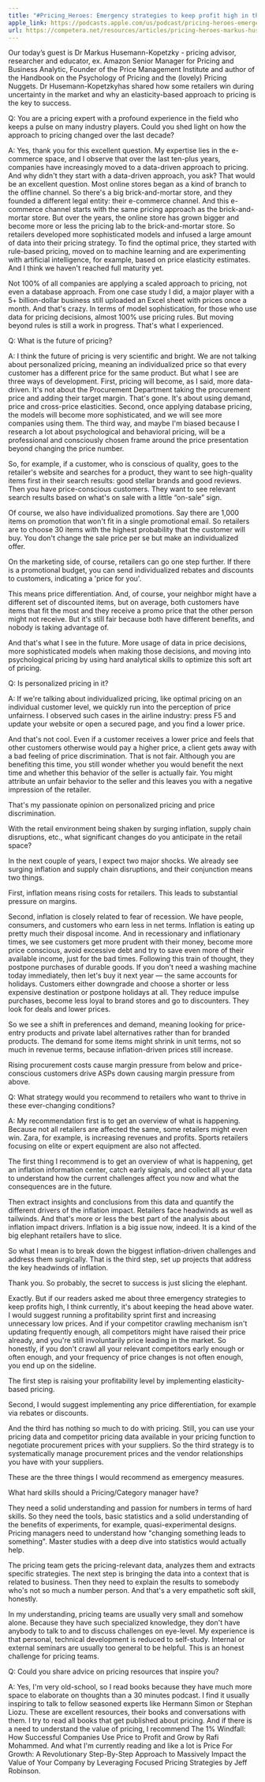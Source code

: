 ```yaml
---
title: "#Pricing_Heroes: Emergency strategies to keep profit high in the inflation-shaken environment by Dr. Markus Husemann-Kopetzky. Episode 1"
apple_link: https://podcasts.apple.com/us/podcast/pricing-heroes-emergency-strategies-to-keep-profit/id1649346598?i=1000582293920
url: https://competera.net/resources/articles/pricing-heroes-markus-husemann-kopetzky
---
```

Our today’s guest is Dr Markus Husemann-Kopetzky - pricing advisor, researcher and educator, ex. Amazon Senior Manager for Pricing and Business Analytic, Founder of the Price Management Institute and author of the Handbook on the Psychology of Pricing and the (lovely) Pricing Nuggets. Dr Husemann-Kopetzkyhas shared how some retailers win during uncertainty in the market and why an elasticity-based approach to pricing is the key to success. 

Q: You are a pricing expert with a profound experience in the field who keeps a pulse on many industry players. Could you shed light on how the approach to pricing changed over the last decade?

A: Yes, thank you for this excellent question. My expertise lies in the e-commerce space, and I observe that over the last ten-plus years, companies have increasingly moved to a data-driven approach to pricing. And why didn't they start with a data-driven approach, you ask? That would be an excellent question. Most online stores began as a kind of branch to the offline channel. So there's a big brick-and-mortar store, and they founded a different legal entity: their e-commerce channel. And this e-commerce channel starts with the same pricing approach as the brick-and-mortar store. But over the years, the online store has grown bigger and become more or less the pricing lab to the brick-and-mortar store. So retailers developed more sophisticated models and infused a large amount of data into their pricing strategy. To find the optimal price, they started with rule-based pricing, moved on to machine learning and are experimenting with artificial intelligence, for example, based on price elasticity estimates. And I think we haven't reached full maturity yet.

Not 100% of all companies are applying a scaled approach to pricing, not even a database approach. From one case study I did, a major player with a 5+ billion-dollar business still uploaded an Excel sheet with prices once a month. And that's crazy. In terms of model sophistication, for those who use data for pricing decisions, almost 100% use pricing rules. But moving beyond rules is still a work in progress. That's what I experienced.

Q: What is the future of pricing? 

A: I think the future of pricing is very scientific and bright. We are not talking about personalized pricing, meaning an individualized price so that every customer has a different price for the same product. But what I see are three ways of development. First, pricing will become, as I said, more data-driven. It's not about the Procurement Department taking the procurement price and adding their target margin. That's gone. It's about using demand, price and cross-price elasticities. Second, once applying database pricing, the models will become more sophisticated, and we will see more companies using them. The third way, and maybe I'm biased because I research a lot about psychological and behavioral pricing, will be a professional and consciously chosen frame around the price presentation beyond changing the price number. 

So, for example, if a customer, who is conscious of quality, goes to the retailer's website and searches for a product, they want to see high-quality items first in their search results: good stellar brands and good reviews. Then you have price-conscious customers. They want to see relevant search results based on what's on sale with a little “on-sale” sign. 

Of course, we also have individualized promotions. Say there are 1,000 items on promotion that won't fit in a single promotional email. So retailers are to choose 30 items with the highest probability that the customer will buy. You don't change the sale price per se but make an individualized offer. 

On the marketing side, of course, retailers can go one step further. If there is a promotional budget, you can send individualized rebates and discounts to customers, indicating a 'price for you'.

This means price differentiation. And, of course, your neighbor might have a different set of discounted items, but on average, both customers have items that fit the most and they receive a promo price that the other person might not receive. But it's still fair because both have different benefits, and nobody is taking advantage of.

And that's what I see in the future. More usage of data in price decisions, more sophisticated models when making those decisions, and moving into psychological pricing by using hard analytical skills to optimize this soft art of pricing.

Q: Is personalized pricing in it?

A: If we're talking about individualized pricing, like optimal pricing on an individual customer level, we quickly run into the perception of price unfairness. I observed such cases in the airline industry: press F5 and update your website or open a secured page, and you find a lower price. 

And that's not cool. Even if a customer receives a lower price and feels that other customers otherwise would pay a higher price, a client gets away with a bad feeling of price discrimination. That is not fair. Although you are benefiting this time, you still wonder whether you would benefit the next time and whether this behavior of the seller is actually fair. You might attribute an unfair behavior to the seller and this leaves you with a negative impression of the retailer.

That's my passionate opinion on personalized pricing and price discrimination. 

With the retail environment being shaken by surging inflation, supply chain disruptions, etc., what significant changes do you anticipate in the retail space?

In the next couple of years, I expect two major shocks. We already see surging inflation and supply chain disruptions, and their conjunction means two things. 

First, inflation means rising costs for retailers. This leads to substantial pressure on margins.

Second, inflation is closely related to fear of recession. We have people, consumers, and customers who earn less in net terms. Inflation is eating up pretty much their disposal income. And in recessionary and inflationary times, we see customers get more prudent with their money, become more price conscious, avoid excessive debt and try to save even more of their available income, just for the bad times. Following this train of thought, they postpone purchases of durable goods. If you don't need a washing machine today immediately, then let's buy it next year — the same accounts for holidays. Customers either downgrade and choose a shorter or less expensive destination or postpone holidays at all. They reduce impulse purchases, become less loyal to brand stores and go to discounters. They look for deals and lower prices. 

So we see a shift in preferences and demand, meaning looking for price-entry products and private label alternatives rather than for branded products. The demand for some items might shrink in unit terms, not so much in revenue terms, because inflation-driven prices still increase.

Rising procurement costs cause margin pressure from below and price-conscious customers drive ASPs down causing margin pressure from above.

Q: What strategy would you recommend to retailers who want to thrive in these ever-changing conditions?

A: My recommendation first is to get an overview of what is happening. Because not all retailers are affected the same, some retailers might even win. Zara, for example, is increasing revenues and profits. Sports retailers focusing on elite or expert equipment are also not affected. 

The first thing I recommend is to get an overview of what is happening, get an inflation information center, catch early signals, and collect all your data to understand how the current challenges affect you now and what the consequences are in the future.

Then extract insights and conclusions from this data and quantify the different drivers of the inflation impact. Retailers face headwinds as well as tailwinds. And that's more or less the best part of the analysis about inflation impact drivers. Inflation is a big issue now, indeed. It is a kind of the big elephant retailers have to slice. 

So what I mean is to break down the biggest inflation-driven challenges and address them surgically. That is the third step, set up projects that address the key headwinds of inflation.

Thank you. So probably, the secret to success is just slicing the elephant. 

Exactly. But if our readers asked me about three emergency strategies to keep profits high, I think currently, it's about keeping the head above water. I would suggest running a profitability sprint first and increasing unnecessary low prices. And if your competitor crawling mechanism isn't updating frequently enough, all competitors might have raised their price already, and you're still involuntarily price leading in the market. So honestly, if you don't crawl all your relevant competitors early enough or often enough, and your frequency of price changes is not often enough, you end up on the sideline. 

The first step is raising your profitability level by implementing elasticity-based pricing.

Second, I would suggest implementing any price differentiation, for example via rebates or discounts.

And the third has nothing so much to do with pricing. Still, you can use your pricing data and competitor pricing data available in your pricing function to negotiate procurement prices with your suppliers. So the third strategy is to systematically manage procurement prices and the vendor relationships you have with your suppliers.

These are the three things I would recommend as emergency measures.

What hard skills should a Pricing/Category manager have?

They need a solid understanding and passion for numbers in terms of hard skills. So they need the tools, basic statistics and a solid understanding of the benefits of experiments, for example, quasi-experimental designs. Pricing managers need to understand how "changing something leads to something". Master studies with a deep dive into statistics would actually help. 

The pricing team gets the pricing-relevant data, analyzes them and extracts specific strategies. The next step is bringing the data into a context that is related to business. Then they need to explain the results to somebody who's not so much a number person. And that's a very empathetic soft skill, honestly.

In my understanding, pricing teams are usually very small and somehow alone. Because they have such specialized knowledge, they don't have anybody to talk to and to discuss challenges on eye-level. My experience is that personal, technical development is reduced to self-study. Internal or external seminars are usually too general to be helpful. This is an honest challenge for pricing teams.

Q: Could you share advice on pricing resources that inspire you?

A: Yes, I'm very old-school, so I read books because they have much more space to elaborate on thoughts than a 30 minutes podcast. I find it usually inspiring to talk to fellow seasoned experts like Hermann Simon or Stephan Liozu. These are excellent resources, their books and conversations with them. I try to read all books that get published about pricing. And if there is a need to understand the value of pricing, I recommend The 1% Windfall: How Successful Companies Use Price to Profit and Grow by Rafi Mohammed. And what I'm currently reading and like a lot is Price For Growth: A Revolutionary Step-By-Step Approach to Massively Impact the Value of Your Company by Leveraging Focused Pricing Strategies by Jeff Robinson. 
